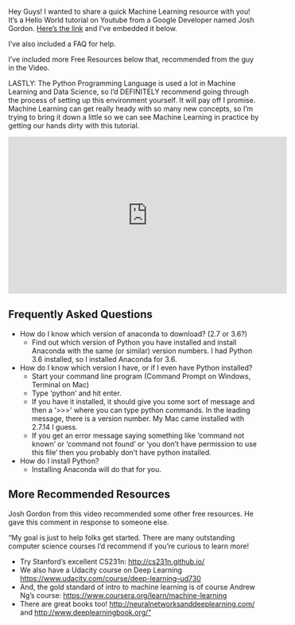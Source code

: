 
Hey Guys! I wanted to share a quick Machine Learning resource with you! It’s a Hello World tutorial on Youtube from a Google Developer named Josh Gordon. [Here’s the link](https://www.youtube.com/watch?v=cKxRvEZd3Mw) and I’ve embedded it below.

I’ve also included a FAQ for help.

I’ve included more Free Resources below that, recommended from the guy in the Video.

LASTLY: The Python Programming Language is used a lot in Machine Learning and Data Science, so I’d DEFINITELY recommend going through the process of setting up this environment yourself. It will pay off I promise. Machine Learning can get really heady with so many new concepts, so I’m trying to bring it down a little so we can see Machine Learning in practice by getting our hands dirty with this tutorial.

<iframe width="560" height="315" src="https://www.youtube-nocookie.com/embed/cKxRvEZd3Mw" frameborder="0" allow="accelerometer; autoplay; encrypted-media; gyroscope; picture-in-picture" allowfullscreen></iframe>

## Frequently Asked Questions

- How do I know which version of anaconda to download? (2.7 or 3.6?)
  - Find out which version of Python you have installed and install Anaconda with the same (or similar) version numbers. I had Python 3.6 installed, so I installed Anaconda for 3.6.
- How do I know which version I have, or if I even have Python installed?
  - Start your command line program (Command Prompt on Windows, Terminal on Mac)
  - Type ‘python’ and hit enter.
  - If you have it installed, it should give you some sort of message and then a ‘>>>’ where you can type python commands. In the leading message, there is a version number. My Mac came installed with 2.7.14 I guess.
  - If you get an error message saying something like ‘command not known’ or ‘command not found’ or ‘you don’t have permission to use this file’ then you probably don’t have python installed.
- How do I install Python?
  - Installing Anaconda will do that for you.


## More Recommended Resources

Josh Gordon from this video recommended some other free resources. He gave this comment in response to someone else.

“My goal is just to help folks get started. There are many outstanding computer science courses I’d recommend if you’re curious to learn more!

- Try Stanford’s excellent CS231n: http://cs231n.github.io/
- We also have a Udacity course on Deep Learning https://www.udacity.com/course/deep-learning–ud730
- And, the gold standard of intro to machine learning is of course Andrew Ng’s course: https://www.coursera.org/learn/machine-learning
- There are great books too! http://neuralnetworksanddeeplearning.com/ and http://www.deeplearningbook.org/“